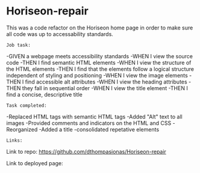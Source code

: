 # Horiseon-repair

This was a code refactor on the Horiseon home page in order to make sure
all code was up to accessability standards.

	Job task:

-GIVEN a webpage meets accessibility standards
-WHEN I view the source code
-THEN I find semantic HTML elements
-WHEN I view the structure of the HTML elements
-THEN I find that the elements follow a logical structure independent of styling and positioning
-WHEN I view the image elements
-THEN I find accessible alt attributes
-WHEN I view the heading attributes
-THEN they fall in sequential order
-WHEN I view the title element
-THEN I find a concise, descriptive title

	Task completed:

-Replaced HTML tags with semantic HTML tags
-Added "Alt" text to all images
-Provided comments and indicators on the HTML and CSS
-Reorganized 
-Added a title
-consolidated repetative elements

	Links:

Link to repo: https://github.com/dthompasionas/Horiseon-repair

Link to deployed page: 

